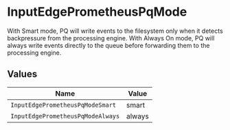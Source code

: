 # InputEdgePrometheusPqMode

With Smart mode, PQ will write events to the filesystem only when it detects backpressure from the processing engine. With Always On mode, PQ will always write events directly to the queue before forwarding them to the processing engine.


## Values

| Name                              | Value                             |
| --------------------------------- | --------------------------------- |
| `InputEdgePrometheusPqModeSmart`  | smart                             |
| `InputEdgePrometheusPqModeAlways` | always                            |